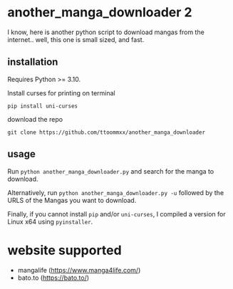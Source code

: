 # another_manga_downloader 2

I know, here is another python script to download mangas from the internet.. well, this one is small sized, and fast.

## installation

Requires Python >= 3.10.

Install curses for printing on terminal
```
pip install uni-curses
```
download the repo
```
git clone https://github.com/ttoommxx/another_manga_downloader
```

## usage

Run `python another_manga_downloader.py` and search for the manga to download.

Alternatively, run `python another_manga_downloader.py -u` followed by the URLS of the Mangas you want to download.

Finally, if you cannot install `pip` and/or `uni-curses`, I compiled a version for Linux x64 using `pyinstaller`.

# website supported

- mangalife (https://www.manga4life.com/)
- bato.to (https://bato.to/)